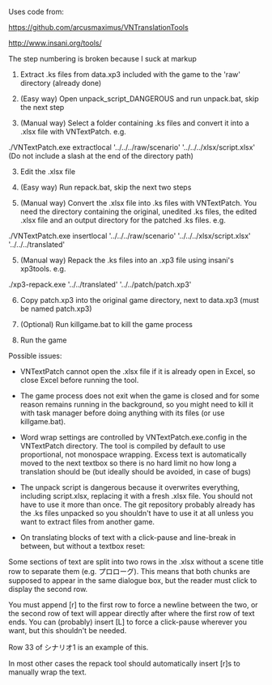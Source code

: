Uses code from:

https://github.com/arcusmaximus/VNTranslationTools

http://www.insani.org/tools/


The step numbering is broken because I suck at markup

1. Extract .ks files from data.xp3 included with the game to the 'raw' directory (already done)

2. (Easy way) Open unpack_script_DANGEROUS and run unpack.bat, skip the next step 

2. (Manual way) Select a folder containing .ks files and convert it into a .xlsx file with VNTextPatch. e.g. 

./VNTextPatch.exe extractlocal '../../../raw/scenario' '../../../xlsx/script.xlsx'
(Do not include a slash at the end of the directory path)

3. Edit the .xlsx file

4. (Easy way) Run repack.bat, skip the next two steps

4. (Manual way) Convert the .xlsx file into .ks files with VNTextPatch. You need the directory containing the original, unedited .ks files, the edited .xlsx file and an output directory for the patched .ks files. e.g.

./VNTextPatch.exe insertlocal '../../../raw/scenario' '../../../xlsx/script.xlsx' '../../../translated'

5. (Manual way) Repack the .ks files into an .xp3 file using insani's xp3tools. e.g.

./xp3-repack.exe '../../translated' '../../patch/patch.xp3'

6. Copy patch.xp3 into the original game directory, next to data.xp3 (must be named patch.xp3)

7. (Optional) Run killgame.bat to kill the game process

8. Run the game

Possible issues:

* VNTextPatch cannot open the .xlsx file if it is already open in Excel, so close Excel before running the tool.

* The game process does not exit when the game is closed and for some reason remains running in the background, so you might need to kill it with task manager before doing anything with its files (or use killgame.bat).

* Word wrap settings are controlled by VNTextPatch.exe.config in the VNTextPatch directory. The tool is compiled by default to use proportional, not monospace wrapping. Excess text is automatically moved to the next textbox so there is no hard limit no how long a translation should be (but ideally should be avoided, in case of bugs)

* The unpack script is dangerous because it overwrites everything, including script.xlsx, replacing it with a fresh .xlsx file. You should not have to use it more than once. The git repository probably already has the .ks files unpacked so you shouldn't have to use it at all unless you want to extract files from another game.

* On translating blocks of text with a click-pause and line-break in between, but without a textbox reset:

Some sections of text are split into two rows in the .xlsx without a scene title row to separate them (e.g. プロローグ). This means that both chunks are supposed to appear in the same dialogue box, but the reader must click to display the second row.

You must append [r] to the first row to force a newline between the two, or the second row of text will appear directly after where the first row of text ends. You can (probably) insert [L] to force a click-pause wherever you want, but this shouldn't be needed. 

Row 33 of シナリオ1 is an example of this.

In most other cases the repack tool should automatically insert [r]s to manually wrap the text.
